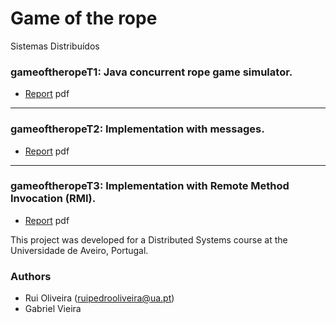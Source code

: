 # Game of the rope
Sistemas Distribuídos


### gameoftheropeT1: Java concurrent rope game simulator.

* [Report](https://github.com/ruipoliveira/gameoftherope/blob/master/docs/SD_trabalho1_report(version_pt).pdf) pdf 

---
### gameoftheropeT2: Implementation with messages. 

* [Report](https://github.com/ruipoliveira/gameoftherope/blob/master/docs/SD_trabalho2_report(version_pt).pdf) pdf 

---
### gameoftheropeT3: Implementation with Remote Method Invocation (RMI). 

* [Report](https://github.com/ruipoliveira/gameoftherope/blob/master/docs/SD_trabalho3_report(version_pt).pdf) pdf 





This project was developed for a Distributed Systems course at the Universidade de Aveiro, Portugal.

### Authors

* Rui Oliveira (ruipedrooliveira@ua.pt)
* Gabriel Vieira
